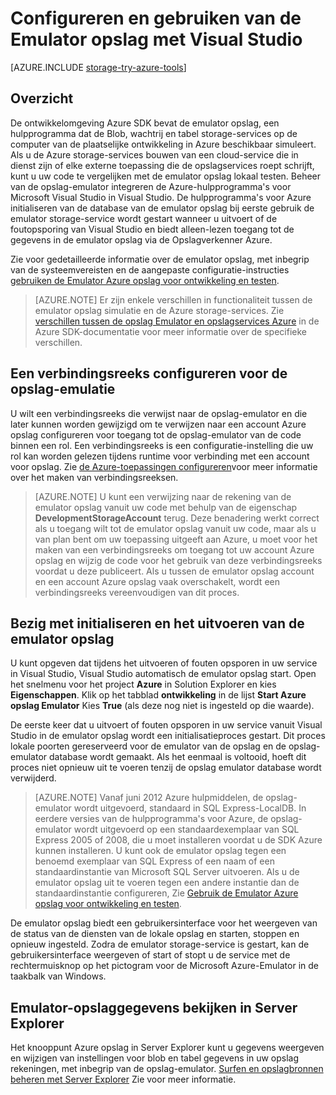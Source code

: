 <properties 
   pageTitle="Configureren en gebruiken van de Emulator opslag met Visual Studio | Microsoft Azure"
   description="Configureren en gebruiken van de Emulator opslag met Visual Studio"
   services="visual-studio-online"
   documentationCenter="na"
   authors="TomArcher"
   manager="douge"
   editor="" />
<tags 
   ms.service="storage"
   ms.devlang="multiple"
   ms.topic="article"
   ms.tgt_pltfrm="na"
   ms.workload="na"
   ms.date="07/18/2016"
   ms.author="tarcher" />

# <a name="configuring-and-using-the-storage-emulator-with-visual-studio"></a>Configureren en gebruiken van de Emulator opslag met Visual Studio

[AZURE.INCLUDE [storage-try-azure-tools](../includes/storage-try-azure-tools.md)]

## <a name="overview"></a>Overzicht
De ontwikkelomgeving Azure SDK bevat de emulator opslag, een hulpprogramma dat de Blob, wachtrij en tabel storage-services op de computer van de plaatselijke ontwikkeling in Azure beschikbaar simuleert. Als u de Azure storage-services bouwen van een cloud-service die in dienst zijn of elke externe toepassing die de opslagservices roept schrijft, kunt u uw code te vergelijken met de emulator opslag lokaal testen. Beheer van de opslag-emulator integreren de Azure-hulpprogramma's voor Microsoft Visual Studio in Visual Studio. De hulpprogramma's voor Azure initialiseren van de database van de emulator opslag bij eerste gebruik de emulator storage-service wordt gestart wanneer u uitvoert of de foutopsporing van Visual Studio en biedt alleen-lezen toegang tot de gegevens in de emulator opslag via de Opslagverkenner Azure.

Zie voor gedetailleerde informatie over de emulator opslag, met inbegrip van de systeemvereisten en de aangepaste configuratie-instructies [gebruiken de Emulator Azure opslag voor ontwikkeling en testen](./storage/storage-use-emulator.md).

>[AZURE.NOTE] Er zijn enkele verschillen in functionaliteit tussen de emulator opslag simulatie en de Azure storage-services. Zie [verschillen tussen de opslag Emulator en opslagservices Azure](./storage/storage-use-emulator.md) in de Azure SDK-documentatie voor meer informatie over de specifieke verschillen.

## <a name="configuring-a-connection-string-for-the-storage-emulator"></a>Een verbindingsreeks configureren voor de opslag-emulatie

U wilt een verbindingsreeks die verwijst naar de opslag-emulator en die later kunnen worden gewijzigd om te verwijzen naar een account Azure opslag configureren voor toegang tot de opslag-emulator van de code binnen een rol. Een verbindingsreeks is een configuratie-instelling die uw rol kan worden gelezen tijdens runtime voor verbinding met een account voor opslag. Zie [de Azure-toepassingen configureren](https://msdn.microsoft.com/library/azure/2da5d6ce-f74d-45a9-bf6b-b3a60c5ef74e#BK_SettingsPage)voor meer informatie over het maken van verbindingsreeksen.

>[AZURE.NOTE] U kunt een verwijzing naar de rekening van de emulator opslag vanuit uw code met behulp van de eigenschap **DevelopmentStorageAccount** terug. Deze benadering werkt correct als u toegang wilt tot de emulator opslag vanuit uw code, maar als u van plan bent om uw toepassing uitgeeft aan Azure, u moet voor het maken van een verbindingsreeks om toegang tot uw account Azure opslag en wijzig de code voor het gebruik van deze verbindingsreeks voordat u deze publiceert. Als u tussen de emulator opslag account en een account Azure opslag vaak overschakelt, wordt een verbindingsreeks vereenvoudigen van dit proces.

## <a name="initializing-and-running-the-storage-emulator"></a>Bezig met initialiseren en het uitvoeren van de emulator opslag

U kunt opgeven dat tijdens het uitvoeren of fouten opsporen in uw service in Visual Studio, Visual Studio automatisch de emulator opslag start. Open het snelmenu voor het project **Azure** in Solution Explorer en kies **Eigenschappen**. Klik op het tabblad **ontwikkeling** in de lijst **Start Azure opslag Emulator** Kies **True** (als deze nog niet is ingesteld op die waarde).

De eerste keer dat u uitvoert of fouten opsporen in uw service vanuit Visual Studio in de emulator opslag wordt een initialisatieproces gestart. Dit proces lokale poorten gereserveerd voor de emulator van de opslag en de opslag-emulator database wordt gemaakt. Als het eenmaal is voltooid, hoeft dit proces niet opnieuw uit te voeren tenzij de opslag emulator database wordt verwijderd.

>[AZURE.NOTE] Vanaf juni 2012 Azure hulpmiddelen, de opslag-emulator wordt uitgevoerd, standaard in SQL Express-LocalDB. In eerdere versies van de hulpprogramma's voor Azure, de opslag-emulator wordt uitgevoerd op een standaardexemplaar van SQL Express 2005 of 2008, die u moet installeren voordat u de SDK Azure kunnen installeren. U kunt ook de emulator opslag tegen een benoemd exemplaar van SQL Express of een naam of een standaardinstantie van Microsoft SQL Server uitvoeren. Als u de emulator opslag uit te voeren tegen een andere instantie dan de standaardinstantie configureren, Zie [Gebruik de Emulator Azure opslag voor ontwikkeling en testen](./storage/storage-use-emulator.md).

De emulator opslag biedt een gebruikersinterface voor het weergeven van de status van de diensten van de lokale opslag en starten, stoppen en opnieuw ingesteld. Zodra de emulator storage-service is gestart, kan de gebruikersinterface weergeven of start of stopt u de service met de rechtermuisknop op het pictogram voor de Microsoft Azure-Emulator in de taakbalk van Windows.

## <a name="viewing-storage-emulator-data-in-server-explorer"></a>Emulator-opslaggegevens bekijken in Server Explorer

Het knooppunt Azure opslag in Server Explorer kunt u gegevens weergeven en wijzigen van instellingen voor blob en tabel gegevens in uw opslag rekeningen, met inbegrip van de opslag-emulator. [Surfen en opslagbronnen beheren met Server Explorer](https://msdn.microsoft.com/library/azure/ff683677.aspx) Zie voor meer informatie.

